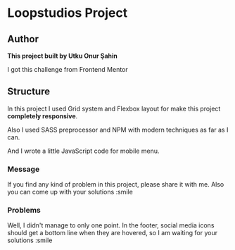 # Loopstudios Project
## Author
**This project built by Utku Onur Şahin**

I got this challenge from Frontend Mentor

## Structure 
In this project I used Grid system and Flexbox layout for make this project **completely responsive**.

Also I used SASS preprocessor and NPM with modern techniques as far as I can.

And I wrote a little JavaScript code for mobile menu.

### Message
If you find any kind of problem in this project, please share it with me. Also you can come up with your solutions :smile

### Problems
Well, I didn't manage to only one point. In the footer, social media icons should get a bottom line when they are hovered, so I am waiting for your solutions :smile

